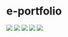 # e-portfolio

<img src="https://sun9-3.userapi.com/impg/ncZHXL1RMfu_MKtuD8ZzCMmhpiXGJktMBnv3Ug/QkqvgVYWkHU.jpg?size=1899x658&quality=96&sign=1680bb7b5f4e21ca8cb4814db92753d4&type=album" />
<img src="https://sun9-78.userapi.com/impg/dsuGs2-sn_xLBFiXBgSs7vM6RamW3VFc5XwhgA/sesRrBR_2nM.jpg?size=1900x784&quality=96&sign=e2e3acfb4d2b74bbdafe99db51edb921&type=album" />
<img src="https://sun9-23.userapi.com/impg/u8eG20-Zhjx5PxfDDRFsdeAGYHdQ5tDvdtORKQ/aYzGOs_6ICw.jpg?size=1880x943&quality=96&sign=cd7d4e8b2eaa957b1be0a4b510262117&type=album" />
<img src="https://sun9-44.userapi.com/impg/TyftpC5E0gZS0e6uAmiHUwFmyVhmwyrJH6rf7g/e8jUsiDQsF8.jpg?size=1903x601&quality=96&sign=d30872d465a85fd353c87f2f45ec39ce&type=album" />
<img src="https://sun9-1.userapi.com/impg/KuaeyxdQ33ZLZGiuou5fMpn3P9zHUNJWRV6jMA/iwAHav0cGEg.jpg?size=1904x860&quality=96&sign=d00e0289f1497474a55e909d38b5700a&type=album" />
